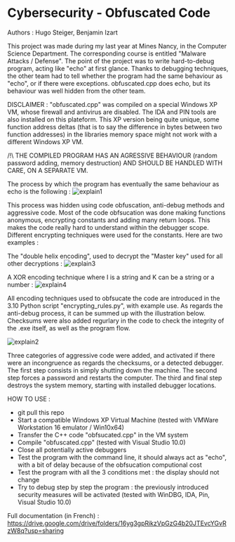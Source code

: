 # Cybersecurity - Obfuscated Code

Authors : Hugo Steiger, Benjamin Izart

This project was made during my last year at Mines Nancy, in the Computer Science Department. The corresponding course is entitled "Malware Attacks / Defense". The point of the project was to write hard-to-debug program, acting like "echo" at first glance. Thanks to debugging techniques, the other team had to tell whether the program had the same behaviour as "echo", or if there were exceptions. obfuscated.cpp does echo, but its behaviour was well hidden from the other team.

DISCLAIMER : "obfuscated.cpp" was compiled on a special Windows XP VM, whose firewall and antivirus are disabled. The IDA and PIN tools are also installed on this plateform. This XP version being quite unique, some function address deltas (that is to say the difference in bytes between two function addresses) in the libraries memory space might not work with a different Windows XP VM. 

/!\ THE COMPILED PROGRAM HAS AN AGRESSIVE BEHAVIOUR (random password adding, memory destruction) AND SHOULD BE HANDLED WITH CARE, ON A SEPARATE VM.

The process by which the program has eventually the same behaviour as echo is the following :
![explain1](https://user-images.githubusercontent.com/106969232/179614758-567457d1-28ae-49e4-8956-61c9a4e3e6b8.JPG)

This process was hidden using code obfuscation, anti-debug methods and aggressive code. Most of the code obfsucation was done making functions anonymous, encrypting constants and adding many return loops. This makes the code really hard to understand within the debugger scope. Different encrypting techniques were used for the constants. Here are two examples :

The "double helix encoding", used to decrypt the "Master key" used for all other decryptions :
![explain3](https://user-images.githubusercontent.com/106969232/179616178-24c27d8b-e184-4b8f-96a5-2094f5fa603d.JPG)

A XOR encoding technique where I is a string and K can be a string or a number :
![explain4](https://user-images.githubusercontent.com/106969232/179616205-6fee2bc6-8137-499b-8382-05a9c192ddb1.JPG)

All encoding techniques used to obfsucate the code are introduced in the 3.10 Python script "encrypting_rules.py", with example use. As regards the anti-debug process, it can be summed up with the illustration below. Checksums were also added regurlary in the code to check the integrity of the .exe itself, as well as the program flow.

![explain2](https://user-images.githubusercontent.com/106969232/179617182-dba675e0-6eae-42e7-983a-eaf62f837f3e.JPG)

Three categories of aggressive code were added, and activated if there were an incongruence as regards the checksums, or a detected debugger. The first step consists in simply shutting down the machine. The second step forces a password and restarts the computer. The third and final step destroys the system memory, starting with installed debugger locations.

HOW TO USE :
- git pull this repo
- Start a compatible Windows XP Virtual Machine (tested with VMWare Workstation 16 emulator / Win10x64)
- Transfer the C++ code "obfsucated.cpp" in the VM system
- Compile "obfuscated.cpp" (tested with Visual Studio 10.0)
- Close all potentially active debuggers
- Test the program with the command line, it should always act as "echo", with a bit of delay because of the obfsucation computional cost
- Test the program with all the 3 conditions met : the display should not change
- Try to debug step by step the program : the previously introduced security measures will be activated (tested with WinDBG, IDA, Pin, Visual Studio 10.0)

Full documentation (in French) : https://drive.google.com/drive/folders/16yg3gpRikzVpGzG4b20JTEvcYGvRzW8q?usp=sharing
